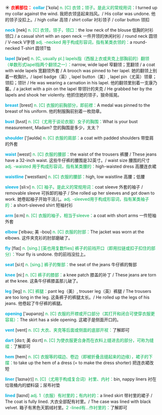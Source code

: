 ☀ <font color="red">**衣裤部位：**</font>
<font color="sky blue">**collar**</font> ['kɒlə] 
<font color="#00b050">n. [C] 衣领；领子。是此义的常规用词：</font>I turned up my collar against the wind. 我把衣领竖起来挡风。/ His collar was undone. 他的领子没扣上。/ high collar 高领 / shirt collar 衬衫领子 / collar button 领扣

<font color="sky blue">**neck**</font> [nek] 
<font color="#00b050">n. [C] 衣领，领子，领口：</font>the low neck of the blouse 低胸的衬衫领口 / a casual shirt with an open neck 一件开领的休闲衬衫 / round neck 圆领 / V-neck V字领 <font color="#00b050">adj. -necked 用于构成形容词，指有某类衣领的：</font>a round-necked T-shirt 圆领T恤
           
<font color="sky blue">**lapel**</font> [ləˈpel]
<font color="#00b050">n. [C, usually pl.] lapels指（西服上衣或夹克上部胸前的）翻领（单数形式lapel指两个翻领之一）：</font>narrow, wide lapel 窄翻领；宽翻领 / a coat with wide lapels 宽翻领外套 / A brooch was pinned to her lapel. 她的翻领上别着一枚胸针。/ lapel badge（英）, lapel button（美）, lapel pin（尤英）领章；领扣；领针 / He was wearing a carnation in his lapel. 他的翻领里别着一支康乃馨。/ a jacket with a pin on the lapel 带领针的夹克 / He grabbed her by the lapels and shook her violently. 他抓住她的领子，狠命摇晃。

<font color="sky blue">**breast**</font> [brest] 
<font color="#00b050">n. [C] 衣服的前胸部分，即前襟：</font>A medal was pinned to the breast of his uniform. 他的制服胸前别着一枚勋章。
           
<font color="sky blue">**bust**</font> [bʌst]
<font color="#00b050">n. [C]（尤用于谈论衣服）女子的胸围：</font>What is your bust measurement, Madam? 您的胸围是多少，太太？

<font color="sky blue">**shoulder**</font> ['ʃəʊldə] 
<font color="#00b050">n. [C] 衣服的肩部：</font>a coat with padded shoulders 带垫肩的外套

<font color="sky blue">**waist**</font> [weɪst] 
<font color="#00b050">n. [C] 衣服的腰部：</font>the waist of the trousers 裤腰 / These jeans have a 32-inch waist. 这些牛仔裤的腰围是32英寸。/ waist size 腰围的尺寸 <font color="#00b050">adj. -waisted 用于构成形容词，指有某类腰的：</font>high-waisted dress 高腰连衣裙
           
<font color="sky blue">**waistline**</font> [ˈweɪstlaɪn]
<font color="#00b050">n. [C] 衣服的腰部：</font>high, low waistline 高腰；低腰
 
<font color="sky blue">**sleeve**</font> [sli:v] 
<font color="#00b050">n. [C] 袖子。是此义的常规用词：</font>coat sleeve 外套的袖子 / removable sleeve 可拆卸的袖子 / She rolled up her sleeves and got down to work. 她卷起袖子开始干活儿。<font color="#00b050">adj. -sleeved用于构成形容词，指有某类袖子的：</font>a short-sleeved shirt 短袖衬衫

<font color="sky blue">**arm**</font> [ɑːm] 
<font color="#00b050">n. [C] 衣服的袖子，相当于sleeve：</font>a coat with short arms 一件短袖外套
           
<font color="sky blue">**elbow**</font> [ˈelbəʊ; 美 -boʊ]
<font color="#00b050">n. [C] 衣服的肘部：</font>The jacket was worn at the elbows. 这件夹克衫的肘部磨破了。

<font color="sky blue">**fly**</font> [flaɪ] 
<font color="#00b050">n. [sing.] [英也用复数flies] 裤子的前裆开口（即用拉链或扣子扣住的部分）：</font>Your fly is undone. 你的前裆没拉上。

<font color="sky blue">**seat**</font> [si:t] 
<font color="#00b050">n. [sing.] 裤子的臀部：</font>the seat of the jeans 牛仔裤的臀部

<font color="sky blue">**knee**</font> [ni:] 
<font color="#00b050">n. [C] 裤子的膝部：</font>a knee patch 膝盖的补丁 / These jeans are torn at the knee. 这条牛仔裤膝盖那儿破了。

<font color="sky blue">**leg**</font> [leɡ] 
<font color="#00b050">n. [C] 裤腿：</font>pant leg（美）, trouser leg（英）裤腿 / The trousers are too long in the leg. 这条裤子的裤腿太长。/ He rolled up the legs of his jeans. 他卷起了牛仔裤的裤腿。

<font color="sky blue">**opening**</font> ['əʊpənɪŋ] 
<font color="#00b050">n. [C] 衣服的开襟或开口部分（其打开和闭合可使穿衣服更容易）：</font>The skirt has a side opening. 这裙子是侧面开口的。
           
<font color="sky blue">**vent**</font> [vent]
<font color="#00b050">n. [C] 大衣、夹克等后面或侧面的底部开衩：</font>了解即可
           
<font color="sky blue">**dart**</font> [dɑ:t; 美 dɑ:rt]
<font color="#00b050">n. [C] 为使衣服更合身而在衣料上缝进去的部分，可称为缝褶：</font>了解即可

<font color="sky blue">**hem**</font> [hem]
<font color="#00b050">n. [C] 衣服等的褶边、卷边（即被折叠且缝起来的边缘），裙子的下摆：</font>to take up the hem of a dress (= to make the dress shorter) 把连衣裙改短
           
<font color="sky blue">**liner**</font> [ˈlaɪnə(r)]
<font color="#00b050">n. [C]（尤用于构成复合词）衬里、内衬：</font>bin, nappy liners 衬在垃圾桶内的塑料袋；尿布衬垫

<font color="sky blue">**lined**</font> [laɪnd]
<font color="#00b050">adj. 1（衣服）有衬里的；有内衬的：</font>a lined skirt 带衬里的裙子 / The coat is fully lined. 大衣全部配有衬里。/ The case was lined with black velvet. 箱子有黑色天鹅绒衬里。<font color="#00b050">2 -lined有…作衬里的：</font>了解即可
